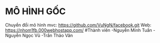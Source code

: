 # MÔ HÌNH GỐC
Chuyển đổi mô hình mvc: https://github.com/VuNgN/facebook.git
Web: https://nhom1fb.000webhostapp.com/
#Thành viên
  -Nguyễn Minh Tuấn
  -Nguyễn Ngọc Vũ
  -Trần Thảo Vân
